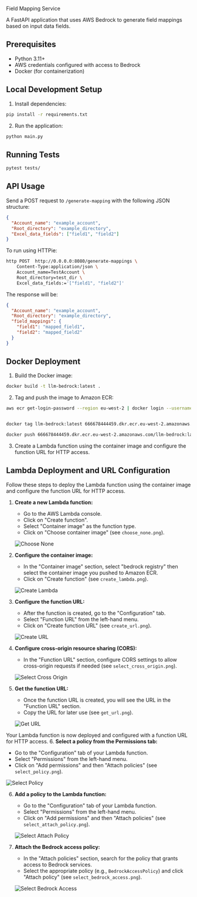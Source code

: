 Field Mapping Service

A FastAPI application that uses AWS Bedrock to generate field mappings based on input data fields.

## Prerequisites

- Python 3.11+
- AWS credentials configured with access to Bedrock
- Docker (for containerization)

## Local Development Setup

1. Install dependencies:

```bash
pip install -r requirements.txt
```

2. Run the application:

```bash
python main.py
```

## Running Tests

```bash
pytest tests/
```

## API Usage

Send a POST request to `/generate-mapping` with the following JSON structure:

```json
{
  "Account_name": "example_account",
  "Root_directory": "example_directory",
  "Excel_data_fields": ["field1", "field2"]
}
```

To run using HTTPie:

```bash
http POST  http://0.0.0.0:8080/generate-mappings \
    Content-Type:application/json \
    Account_name=TestAccount \
    Root_directory=test_dir \
    Excel_data_fields:='["field1", "field2"]'
```

The response will be:

```json
{
  "Account_name": "example_account",
  "Root_directory": "example_directory",
  "field_mappings": {
    "field1": "mapped_field1",
    "field2": "mapped_field2"
  }
}
```

## Docker Deployment

1. Build the Docker image:

```bash
docker build -t llm-bedrock:latest .
```

2. Tag and push the image to Amazon ECR:

```bash
aws ecr get-login-password --region eu-west-2 | docker login --username AWS --password-stdin 666678444459.dkr.ecr.eu-west-2.amazonaws.com


docker tag llm-bedrock:latest 666678444459.dkr.ecr.eu-west-2.amazonaws.com/llm-bedrock:latest

docker push 666678444459.dkr.ecr.eu-west-2.amazonaws.com/llm-bedrock:latest
```

3. Create a Lambda function using the container image and configure the function URL for HTTP access.

## Lambda Deployment and URL Configuration

Follow these steps to deploy the Lambda function using the container image and configure the function URL for HTTP access.

1. **Create a new Lambda function:**

   - Go to the AWS Lambda console.
   - Click on "Create function".
   - Select "Container image" as the function type.
   - Click on "Choose container image" (see `choose_none.png`).

   ![Choose None](images/create_lambda.png)

2. **Configure the container image:**

   - In the "Container image" section, select "bedrock registry" then select the container image you pushed to Amazon ECR.
   - Click on "Create function" (see `create_lambda.png`).

   ![Create Lambda](images/select_container.png)

3. **Configure the function URL:**

   - After the function is created, go to the "Configuration" tab.
   - Select "Function URL" from the left-hand menu.
   - Click on "Create function URL" (see `create_url.png`).

   ![Create URL](images/create_url.png)

4. **Configure cross-origin resource sharing (CORS):**

   - In the "Function URL" section, configure CORS settings to allow cross-origin requests if needed (see `select_cross_origin.png`).

   ![Select Cross Origin](images/select_cross_origin.png)

5. **Get the function URL:**

   - Once the function URL is created, you will see the URL in the "Function URL" section.
   - Copy the URL for later use (see `get_url.png`).

   ![Get URL](images/get_url.png)

Your Lambda function is now deployed and configured with a function URL for HTTP access. 6. **Select a policy from the Permissions tab:**

- Go to the "Configuration" tab of your Lambda function.
- Select "Permissions" from the left-hand menu.
- Click on "Add permissions" and then "Attach policies" (see `select_policy.png`).

![Select Policy](images/select_policy.png)

6. **Add a policy to the Lambda function:**

   - Go to the "Configuration" tab of your Lambda function.
   - Select "Permissions" from the left-hand menu.
   - Click on "Add permissions" and then "Attach policies" (see `select_attach_policy.png`).

   ![Select Attach Policy](images/select_attach_policy.png)

7. **Attach the Bedrock access policy:**

   - In the "Attach policies" section, search for the policy that grants access to Bedrock services.
   - Select the appropriate policy (e.g., `BedrockAccessPolicy`) and click "Attach policy" (see `select_bedrock_access.png`).

   ![Select Bedrock Access](images/select_bedrock_access.png)
